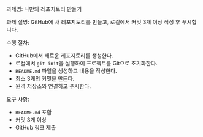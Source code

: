 과제명: 나만의 레포지토리 만들기

과제 설명:
GitHub에 새 레포지토리를 만들고, 로컬에서 커밋 3개 이상 작성 후 푸시합니다.

수행 절차:
- GitHub에서 새로운 레포지토리를 생성한다.
- 로컬에서 `git init`을 실행하여 프로젝트를 Git으로 초기화한다.
- `README.md` 파일을 생성하고 내용을 작성한다.
- 최소 3개의 커밋을 만든다.
- 원격 저장소와 연결하고 푸시한다.

요구 사항:
- `README.md` 포함
- 커밋 3개 이상
- GitHub 링크 제출